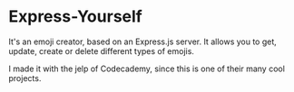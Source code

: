 # Express-Yourself
It's an emoji creator, based on an Express.js server. It allows you to get, update, create or delete different types of emojis.

I made it with the jelp of Codecademy, since this is one of their many cool projects.

